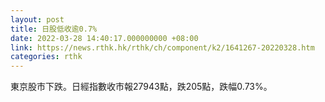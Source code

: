 ```yaml
---
layout: post
title: 日股低收逾0.7%
date: 2022-03-28 14:40:17.000000000 +08:00
link: https://news.rthk.hk/rthk/ch/component/k2/1641267-20220328.htm
categories: rthk
---
```


東京股市下跌。日經指數收市報27943點，跌205點，跌幅0.73%。
